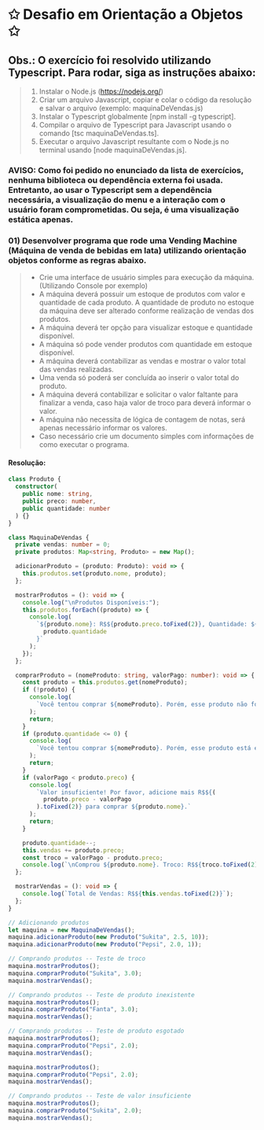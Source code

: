 # ✩ Desafio em Orientação a Objetos ✩
## Obs.: O exercício foi resolvido utilizando Typescript. Para rodar, siga as instruções abaixo:
>   1. Instalar o Node.js (https://nodejs.org/)
>   2. Criar um arquivo Javascript, copiar e colar o código da resolução e salvar o arquivo (exemplo: maquinaDeVendas.js)
>   3. Instalar o Typescript globalmente [npm install -g typescript].
>   4. Compilar o arquivo de Typescript para Javascript usando o comando [tsc maquinaDeVendas.ts].
>   5. Executar o arquivo Javascript resultante com o Node.js no terminal usando [node maquinaDeVendas.js].
### AVISO: Como foi pedido no enunciado da lista de exercícios, nenhuma biblioteca ou dependência externa foi usada. Entretanto, ao usar o Typescript sem a dependência necessária, a visualização do menu e a interação com o usuário foram comprometidas. Ou seja, é uma visualização estática apenas.

### 01) Desenvolver programa que rode uma **Vending Machine (Máquina de venda de bebidas em lata)** utilizando orientação objetos conforme as regras abaixo.
> - Crie uma interface de usuário simples para execução da máquina. (Utilizando Console por exemplo)
> - A máquina deverá possuir um estoque de produtos com valor e quantidade de cada produto. 
>   A quantidade de produto no estoque da máquina deve ser alterado conforme realização de vendas dos produtos.
> - A máquina deverá ter opção para visualizar estoque e quantidade disponível.
> - A máquina só pode vender produtos com quantidade em estoque disponível.
> - A máquina deverá contabilizar as vendas e mostrar o valor total das vendas realizadas.
> - Uma venda só poderá ser concluída ao inserir o valor total do produto.
> - A máquina deverá contabilizar e solicitar o valor faltante para finalizar a venda, caso haja valor de troco para deverá informar o valor.
> - A máquina não necessita de lógica de contagem de notas, será apenas necessário informar os valores.
> - Caso necessário crie um documento simples com informações de como executar o programa.

#### Resolução:
````typescript
class Produto {
  constructor(
    public nome: string,
    public preco: number,
    public quantidade: number
  ) {}
}

class MaquinaDeVendas {
  private vendas: number = 0;
  private produtos: Map<string, Produto> = new Map();

  adicionarProduto = (produto: Produto): void => {
    this.produtos.set(produto.nome, produto);
  };

  mostrarProdutos = (): void => {
    console.log("\nProdutos Disponíveis:");
    this.produtos.forEach((produto) => {
      console.log(
        `${produto.nome}: R$${produto.preco.toFixed(2)}, Quantidade: ${
          produto.quantidade
        }`
      );
    });
  };

  comprarProduto = (nomeProduto: string, valorPago: number): void => {
    const produto = this.produtos.get(nomeProduto);
    if (!produto) {
      console.log(
        `Você tentou comprar ${nomeProduto}. Porém, esse produto não foi encontrado na máquina!`
      );
      return;
    }
    if (produto.quantidade <= 0) {
      console.log(
        `Você tentou comprar ${nomeProduto}. Porém, esse produto está esgotado!`
      );
      return;
    }
    if (valorPago < produto.preco) {
      console.log(
        `Valor insuficiente! Por favor, adicione mais R$${(
          produto.preco - valorPago
        ).toFixed(2)} para comprar ${produto.nome}.`
      );
      return;
    }

    produto.quantidade--;
    this.vendas += produto.preco;
    const troco = valorPago - produto.preco;
    console.log(`\nComprou ${produto.nome}. Troco: R$${troco.toFixed(2)}`);
  };

  mostrarVendas = (): void => {
    console.log(`Total de Vendas: R$${this.vendas.toFixed(2)}`);
  };
}

// Adicionando produtos
let maquina = new MaquinaDeVendas();
maquina.adicionarProduto(new Produto("Sukita", 2.5, 10));
maquina.adicionarProduto(new Produto("Pepsi", 2.0, 1));

// Comprando produtos -- Teste de troco
maquina.mostrarProdutos();
maquina.comprarProduto("Sukita", 3.0);
maquina.mostrarVendas();

// Comprando produtos -- Teste de produto inexistente
maquina.mostrarProdutos();
maquina.comprarProduto("Fanta", 3.0);
maquina.mostrarVendas();

// Comprando produtos -- Teste de produto esgotado
maquina.mostrarProdutos();
maquina.comprarProduto("Pepsi", 2.0);
maquina.mostrarVendas();

maquina.mostrarProdutos();
maquina.comprarProduto("Pepsi", 2.0);
maquina.mostrarVendas();

// Comprando produtos -- Teste de valor insuficiente
maquina.mostrarProdutos();
maquina.comprarProduto("Sukita", 2.0);
maquina.mostrarVendas();
````
